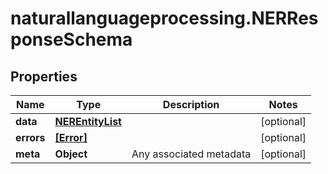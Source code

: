 # naturallanguageprocessing.NERResponseSchema

## Properties

Name | Type | Description | Notes
------------ | ------------- | ------------- | -------------
**data** | [**NEREntityList**](NEREntityList.md) |  | [optional] 
**errors** | [**[Error]**](Error.md) |  | [optional] 
**meta** | **Object** | Any associated metadata | [optional] 


